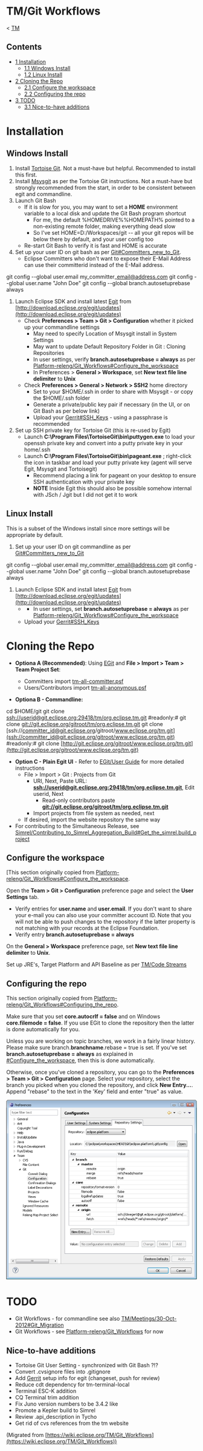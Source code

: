 

TM/Git Workflows
================

< [TM](./TM "TM")

Contents
--------

*   [1 Installation](#Installation)
    *   [1.1 Windows Install](#Windows-Install)
    *   [1.2 Linux Install](#Linux-Install)
*   [2 Cloning the Repo](#Cloning-the-Repo)
    *   [2.1 Configure the workspace](#Configure-the-workspace)
    *   [2.2 Configuring the repo](#Configuring-the-repo)
*   [3 TODO](#TODO)
    *   [3.1 Nice-to-have additions](#Nice-to-have-additions)

Installation
============

Windows Install
---------------

1.  Install [Tortoise Git](http://code.google.com/p/tortoisegit/). Not a must-have but helpful. Recommended to install this first.
2.  Install [Msysgit](http://code.google.com/p/msysgit/downloads/list?can=2&q=%22Full+installer+for+official+Git+for+Windows%22) as per the Tortoise Git instructions. Not a must-have but strongly recommended from the start, in order to be consistent between egit and commandline.
3.  Launch Git Bash
    *   If it is slow for you, you may want to set a **HOME** environment variable to a local disk and update the Git Bash program shortcut
        *   For me, the default %HOMEDRIVE%%HOMEPATH% pointed to a non-existing remote folder, making everything dead slow
        *   So I've set HOME=D:/Workspaces/git -- all your git repos will be below there by default, and your user config too
    *   Re-start Git Bash to verify it is fast and HOME is accurate
4.  Set up your user ID on git bash as per [Git#Committers\_new\_to_Git](https://wiki.eclipse.org/Git#Committers_new_to_Git "Git").
    *   Eclipse Committers who don't want to expose their E-Mail Address can use their committerid instead of the E-Mail address.

  git config --global user.email my\_committer\_email@address.com
  git config --global user.name "John Doe"
  git config --global branch.autosetuprebase always

1.  Launch Eclipse SDK and install latest [Egit](https://www.eclipse.org/egit) from [http://download.eclipse.org/egit/updates](http://download.eclipse.org/egit/updates)
    *   Check **Preferences > Team > Git > Configuration** whether it picked up your commandline settings
        *   May need to specify Location of Msysgit install in System Settings
        *   May want to update Default Repository Folder in Git : Cloning Repositories
        *   In user settings, verify **branch.autosetuprebase = always** as per [Platform-releng/Git\_Workflows#Configure\_the_workspace](https://wiki.eclipse.org/Platform-releng/Git_Workflows#Configure_the_workspace "Platform-releng/Git Workflows")
        *   In Preferences > **General > Workspace**, set **New text file line delimiter** to **Unix**
    *   Check **Preferences > General > Network > SSH2** home directory
        *   Set to your $HOME/.ssh in order to share with Msysgit - or copy the $HOME/.ssh folder
        *   Generate a private/public key pair if necessary (in the UI, or on Git Bash as per below link)
        *   Upload your [Gerrit#SSH_Keys](https://wiki.eclipse.org/Gerrit#SSH_Keys "Gerrit") \- using a passphrase is recommended
2.  Set up SSH private key for Tortoise Git (this is re-used by Egit)
    *   Launch **C:\\Program Files\\TortoiseGit\\bin\\puttygen.exe** to load your openssh private key and convert into a putty private key in your home/.ssh
    *   Launch **C:\\Program Files\\TortoiseGit\\bin\\pageant.exe** ; right-click the icon in taskbar and load your putty private key (agent will serve Egit, Msysgit and Tortoisegit)
        *   Recommend placing a link for pageant on your desktop to ensure SSH authentication with your private key
        *   **NOTE** Inside Egit this should also be possible somehow internal with JSch / Jgit but I did not get it to work

Linux Install
-------------

This is a subset of the Windows install since more settings will be appropriate by default.

1.  Set up your user ID on git commandline as per [Git#Committers\_new\_to_Git](https://wiki.eclipse.org/Git#Committers_new_to_Git "Git")

  git config --global user.email my\_committer\_email@address.com
  git config --global user.name "John Doe"
  git config --global branch.autosetuprebase always

1.  Launch Eclipse SDK and install latest [Egit](https://www.eclipse.org/egit) from [http://download.eclipse.org/egit/updates](http://download.eclipse.org/egit/updates)
    *   *   In user settings, set **branch.autosetuprebase = always** as per [Platform-releng/Git\_Workflows#Configure\_the_workspace](https://wiki.eclipse.org/Platform-releng/Git_Workflows#Configure_the_workspace "Platform-releng/Git Workflows")
    *   Upload your [Gerrit#SSH_Keys](https://wiki.eclipse.org/Gerrit#SSH_Keys "Gerrit")

  

Cloning the Repo
================

*   **Optiona A (Recommended)**: Using [EGit](https://wiki.eclipse.org/EGit "EGit") and **File > Import > Team > Team Project Set**:
    *   Committers import [tm-all-committer.psf](http://eclipse.org/tm/development/tm-all-committer.psf)
    *   Users/Contributors import [tm-all-anonymous.psf](http://eclipse.org/tm/development/tm-all-anonymous.psf)

*   **Optiona B - Commandline:**

 cd $HOME/git
 git clone [ssh://userid@git.eclipse.org:29418/tm/org.eclipse.tm.git](ssh://userid@git.eclipse.org:29418/tm/org.eclipse.tm.git)
 #readonly:# git clone [git://git.eclipse.org/gitroot/tm/org.eclipse.tm.git](git://git.eclipse.org/gitroot/tm/org.eclipse.tm.git)
 git clone [ssh://committer_id@git.eclipse.org/gitroot/www.eclipse.org/tm.git](ssh://committer_id@git.eclipse.org/gitroot/www.eclipse.org/tm.git)
 #readonly:# git clone [http://git.eclipse.org/gitroot/www.eclipse.org/tm.git](http://git.eclipse.org/gitroot/www.eclipse.org/tm.git)

*   **Option C - Plain Egit UI** \- Refer to [EGit/User Guide](https://wiki.eclipse.org/EGit/User_Guide "EGit/User Guide") for more detailed instructions
    *   File > Import > Git : Projects from Git
        *   URI, Next, Paste URL: **[ssh://userid@git.eclipse.org:29418/tm/org.eclipse.tm.git](ssh://userid@git.eclipse.org:29418/tm/org.eclipse.tm.git)**, Edit userid, Next
            *   Read-only contributors paste **[git://git.eclipse.org/gitroot/tm/org.eclipse.tm.git](git://git.eclipse.org/gitroot/tm/org.eclipse.tm.git)**
        *   Import projects from file system as needed, next
    *   If desired, import the website repository the same way
*   For contributing to the Simultaneous Release, see [Simrel/Contributing\_to\_Simrel\_Aggregation\_Build#Get\_the\_simrel.build_project](https://wiki.eclipse.org/Simrel/Contributing_to_Simrel_Aggregation_Build#Get_the_simrel.build_project "Simrel/Contributing to Simrel Aggregation Build")

Configure the workspace
-----------------------

\[This section originally copied from [Platform-releng/Git\_Workflows#Configure\_the_workspace](https://wiki.eclipse.org/Platform-releng/Git_Workflows#Configure_the_workspace "Platform-releng/Git Workflows").

Open the **Team > Git > Configuration** preference page and select the **User Settings** tab.

*   Verify entries for **user.name** and **user.email**. If you don't want to share your e-mail you can also use your committer account ID. Note that you will not be able to push changes to the repository if the latter property is not matching with your records at the Eclipse Foundation.
*   Verify entry **branch.autosetuprebase = always**

On the **General > Workspace** preference page, set **New text file line delimiter** to **Unix**.

Set up JRE's, Target Platform and API Baseline as per [TM/Code Streams](./Code_Streams "TM/Code Streams")

Configuring the repo
--------------------

This section originally copied from [Platform-releng/Git\_Workflows#Configuring\_the_repo](https://wiki.eclipse.org/Platform-releng/Git_Workflows#Configuring_the_repo "Platform-releng/Git Workflows").

Make sure that you set **core.autocrlf = false** and on Windows **core.filemode = false**. If you use EGit to clone the repository then the latter is done automatically for you.

Unless you are working on topic branches, we work in a fairly linear history. Please make sure branch.**branchname**.rebase = true is set. If you've set **branch.autosetuprebase = always** as explained in [#Configure\_the\_workspace](#Configure-the-workspace), then this is done automatically.

Otherwise, once you've cloned a repository, you can go to the **Preferences > Team > Git > Configuration** page. Select your repository, select the branch you picked when you cloned the repository, and click **New Entry...**. Append "rebase" to the text in the 'Key' field and enter "true" as value.

![RepositoryConfigurationSettings.png](./images/RepositoryConfigurationSettings.png)

TODO
====

*   Git Workflows - for commandline see also [TM/Meetings/30-Oct-2012#Git_Migration](./30-Oct-2012#Git_Migration "TM/Meetings/30-Oct-2012")
*   Git Workflows - see [Platform-releng/Git_Workflows](https://wiki.eclipse.org/Platform-releng/Git_Workflows "Platform-releng/Git Workflows") for now

Nice-to-have additions
----------------------

*   Tortoise Git User Setting - synchronized with Git Bash ?!?
*   Convert .cvsignore files into .gitignore
*   Add [Gerrit](https://wiki.eclipse.org/Gerrit "Gerrit") setup info for egit (changeset, push for review)
*   Reduce cdt dependency for tm-terminal-local
*   Terminal ESC-K addition
*   CQ Terminal trim addition
*   Fix Juno version numbers to be 3.4.2 like
*   Promote a Kepler build to Simrel
*   Review .api_description in Tycho
*   Get rid of cvs references from the tm website


(Migrated from [https://wiki.eclipse.org/TM/Git_Workflows](https://wiki.eclipse.org/TM/Git_Workflows))